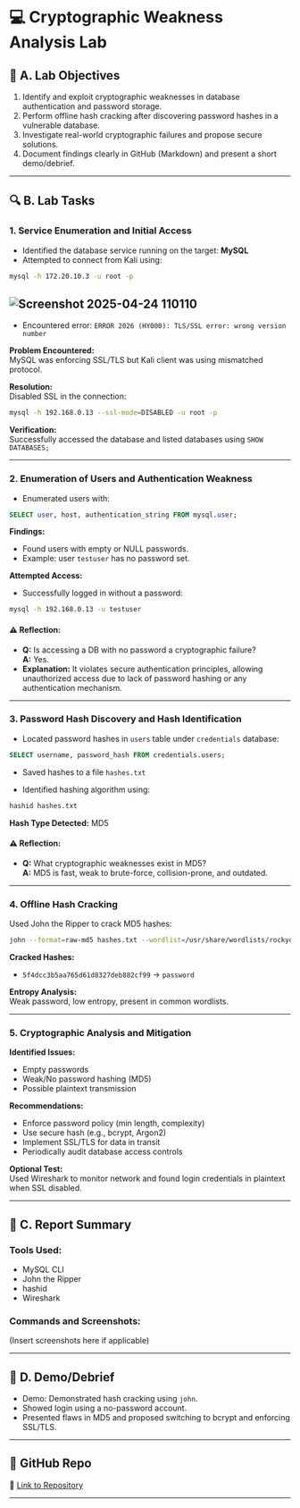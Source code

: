 
# 💻 Cryptographic Weakness Analysis Lab

## 🧠 A. Lab Objectives

1. Identify and exploit cryptographic weaknesses in database authentication and password storage.
2. Perform offline hash cracking after discovering password hashes in a vulnerable database.
3. Investigate real-world cryptographic failures and propose secure solutions.
4. Document findings clearly in GitHub (Markdown) and present a short demo/debrief.

---

## 🔍 B. Lab Tasks

### 1. Service Enumeration and Initial Access

- Identified the database service running on the target: **MySQL**
- Attempted to connect from Kali using:

```bash
mysql -h 172.20.10.3 -u root -p
```
![Screenshot 2025-04-24 110110](/Screenshot/mysql.png)
---

- Encountered error: `ERROR 2026 (HY000): TLS/SSL error: wrong version number`

**Problem Encountered:**  
MySQL was enforcing SSL/TLS but Kali client was using mismatched protocol.

**Resolution:**  
Disabled SSL in the connection:

```bash
mysql -h 192.168.0.13 --ssl-mode=DISABLED -u root -p
```

**Verification:**  
Successfully accessed the database and listed databases using `SHOW DATABASES;`

---

### 2. Enumeration of Users and Authentication Weakness

- Enumerated users with:

```sql
SELECT user, host, authentication_string FROM mysql.user;
```

**Findings:**
- Found users with empty or NULL passwords.
- Example: user `testuser` has no password set.

**Attempted Access:**
- Successfully logged in without a password:

```bash
mysql -h 192.168.0.13 -u testuser
```

#### ⚠️ Reflection:
- **Q:** Is accessing a DB with no password a cryptographic failure?  
  **A:** Yes.
- **Explanation:** It violates secure authentication principles, allowing unauthorized access due to lack of password hashing or any authentication mechanism.

---

### 3. Password Hash Discovery and Hash Identification

- Located password hashes in `users` table under `credentials` database:

```sql
SELECT username, password_hash FROM credentials.users;
```

- Saved hashes to a file `hashes.txt`

- Identified hashing algorithm using:

```bash
hashid hashes.txt
```

**Hash Type Detected:** MD5

#### ⚠️ Reflection:
- **Q:** What cryptographic weaknesses exist in MD5?  
  **A:** MD5 is fast, weak to brute-force, collision-prone, and outdated.

---

### 4. Offline Hash Cracking

Used John the Ripper to crack MD5 hashes:

```bash
john --format=raw-md5 hashes.txt --wordlist=/usr/share/wordlists/rockyou.txt
```

**Cracked Hashes:**
- `5f4dcc3b5aa765d61d8327deb882cf99` → `password`

**Entropy Analysis:**  
Weak password, low entropy, present in common wordlists.

---

### 5. Cryptographic Analysis and Mitigation

**Identified Issues:**
- Empty passwords
- Weak/No password hashing (MD5)
- Possible plaintext transmission

**Recommendations:**
- Enforce password policy (min length, complexity)
- Use secure hash (e.g., bcrypt, Argon2)
- Implement SSL/TLS for data in transit
- Periodically audit database access controls

**Optional Test:**  
Used Wireshark to monitor network and found login credentials in plaintext when SSL disabled.

---

## 📄 C. Report Summary  

### Tools Used:
- MySQL CLI
- John the Ripper
- hashid
- Wireshark

### Commands and Screenshots:
(Insert screenshots here if applicable)

---

## 🎥 D. Demo/Debrief

- Demo: Demonstrated hash cracking using `john`.
- Showed login using a no-password account.
- Presented flaws in MD5 and proposed switching to bcrypt and enforcing SSL/TLS.

---

## 📌 GitHub Repo

📁 [Link to Repository](https://github.com/your-username/your-repo)

---
